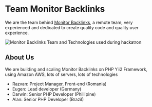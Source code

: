
# Team Monitor Backlinks

We are the team behind [Monitor Backlinks](https://monitorbacklinks.com), a remote team, very experienced and dedicated to create quality code and quality user experience.

![Monitor Backlinks Team and Technologies used during hackatron](http://s.monitorbacklinks.com/i/mb-team.jpg)

## About Us

We are building and scaling Monitor Backlinks on PHP Yii2 Framework, using Amazon AWS, lots of servers, lots of technologies

- Razvan: Project Manager, Front-end (Romania)
- Eugen: Lead developer (Germany)
- Darwin: Senior PHP Developer (Phillipine)
- Alan: Senior PHP Developer (Brazil)
